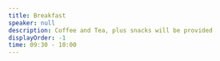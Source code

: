 ```yaml
---
title: Breakfast
speaker: null
description: Coffee and Tea, plus snacks will be provided
displayOrder: -1
time: 09:30 - 10:00
---
```

